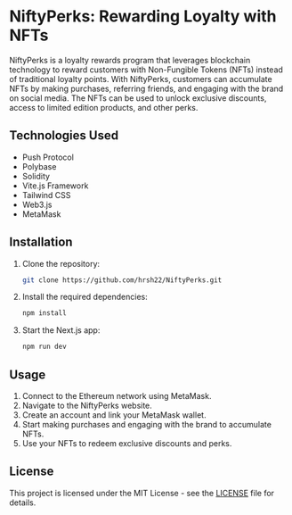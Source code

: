 # NiftyPerks: Rewarding Loyalty with NFTs

NiftyPerks is a loyalty rewards program that leverages blockchain technology to reward customers with Non-Fungible Tokens (NFTs) instead of traditional loyalty points. With NiftyPerks, customers can accumulate NFTs by making purchases, referring friends, and engaging with the brand on social media. The NFTs can be used to unlock exclusive discounts, access to limited edition products, and other perks.

## Technologies Used

- Push Protocol
- Polybase
- Solidity
- Vite.js Framework
- Tailwind CSS
- Web3.js
- MetaMask

## Installation

1. Clone the repository:

    ```sh
    git clone https://github.com/hrsh22/NiftyPerks.git
    ```


2. Install the required dependencies:

    ```sh
    npm install
    ```


3. Start the Next.js app:

    ```sh
    npm run dev
    ```


## Usage

1. Connect to the Ethereum network using MetaMask.
2. Navigate to the NiftyPerks website.
3. Create an account and link your MetaMask wallet.
4. Start making purchases and engaging with the brand to accumulate NFTs.
5. Use your NFTs to redeem exclusive discounts and perks.

## License

This project is licensed under the MIT License - see the [LICENSE](LICENSE) file for details.





